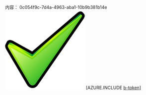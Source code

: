 内容： 0c054f9c-7d4a-4963-aba1-10b9b381b14e![图像](9ba2e1e5-ca44-41f5-9f6a-38939ff770fe.png)
[AZURE.INCLUDE [b-token](5d747747-efc2-44dd-a51f-3992800dd53b.md)]
